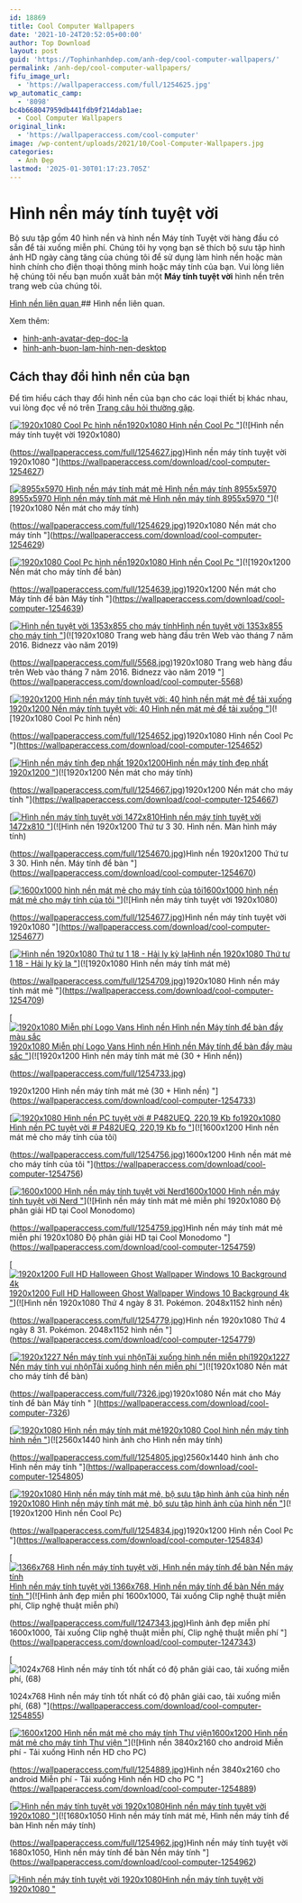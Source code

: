 ```yaml
---
id: 18869
title: Cool Computer Wallpapers
date: '2021-10-24T20:52:05+00:00'
author: Top Download
layout: post
guid: 'https://Tophinhanhdep.com/anh-dep/cool-computer-wallpapers/'
permalink: /anh-dep/cool-computer-wallpapers/
fifu_image_url:
  - 'https://wallpaperaccess.com/full/1254625.jpg'
wp_automatic_camp:
  - '8098'
bc4b668047959db441fdb9f214dab1ae:
  - Cool Computer Wallpapers
original_link:
  - 'https://wallpaperaccess.com/cool-computer'
image: /wp-content/uploads/2021/10/Cool-Computer-Wallpapers.jpg
categories:
  - Ảnh Đẹp
lastmod: '2025-01-30T01:17:23.705Z'
---
```

# Hình nền máy tính tuyệt vời

Bộ sưu tập gồm 40 hình nền và hình nền Máy tính Tuyệt vời hàng đầu có sẵn để tải xuống miễn phí. Chúng tôi hy vọng bạn sẽ thích bộ sưu tập hình ảnh HD ngày càng tăng của chúng tôi để sử dụng làm hình nền hoặc màn hình chính cho điện thoại thông minh hoặc máy tính của bạn. Vui lòng liên hệ chúng tôi nếu bạn muốn xuất bản một **Máy tính tuyệt vời** hình nền trên trang web của chúng tôi.

[Hình nền liên quan ](#related) ## Hình nền liên quan.

   
 Xem thêm:

   
- [hinh-anh-avatar-dep-doc-la](https://tophinhanhdep.com/anh-avatar/hinh-anh-avatar-dep-doc-la/)
- [hinh-anh-buon-lam-hinh-nen-desktop](https://tophinhanhdep.com/hinh-anh-buon/hinh-anh-buon-lam-hinh-nen-desktop/)

## Cách thay đổi hình nền của bạn

Để tìm hiểu cách thay đổi hình nền của bạn cho các loại thiết bị khác nhau, vui lòng đọc về nó trên [Trang câu hỏi thường gặp](https://tophinhanhdep.com/faq/).

  
[[![1920x1080 Cool Pc hình nền](https://wallpaperaccess.com/full/1254625.jpg)1920x1080 Hình nền Cool Pc "](https://wallpaperaccess.com/download/cool-computer-1254625)](![Hình nền máy tính tuyệt vời 1920x1080)

(https://wallpaperaccess.com/full/1254627.jpg)Hình nền máy tính tuyệt vời 1920x1080 "](https://wallpaperaccess.com/download/cool-computer-1254627)

[[![8955x5970 Hình nền máy tính mát mẻ Hình nền máy tính 8955x5970](https://wallpaperaccess.com/full/713686.jpg)8955x5970 Hình nền máy tính mát mẻ Hình nền máy tính 8955x5970 "](https://wallpaperaccess.com/download/cool-computer-713686)](![1920x1080 Nền mát cho máy tính)

(https://wallpaperaccess.com/full/1254629.jpg)1920x1080 Nền mát cho máy tính "](https://wallpaperaccess.com/download/cool-computer-1254629)

[[![1920x1080 Cool Pc hình nền](https://wallpaperaccess.com/full/1254634.jpg)1920x1080 Hình nền Cool Pc "](https://wallpaperaccess.com/download/cool-computer-1254634)](![1920x1200 Nền mát cho máy tính để bàn)

(https://wallpaperaccess.com/full/1254639.jpg)1920x1200 Nền mát cho Máy tính để bàn Máy tính "](https://wallpaperaccess.com/download/cool-computer-1254639)

[[![Hình nền tuyệt vời 1353x855 cho máy tính](https://wallpaperaccess.com/full/1254640.jpg)Hình nền tuyệt vời 1353x855 cho máy tính "](https://wallpaperaccess.com/download/cool-computer-1254640)](![1920x1080 Trang web hàng đầu trên Web vào tháng 7 năm 2016. Bidnezz vào năm 2019)

(https://wallpaperaccess.com/full/5568.jpg)1920x1080 Trang web hàng đầu trên Web vào tháng 7 năm 2016. Bidnezz vào năm 2019 "](https://wallpaperaccess.com/download/cool-computer-5568)

[[![1920x1200 Hình nền máy tính tuyệt vời: 40 hình nền mát mẻ để tải xuống](https://wallpaperaccess.com/full/1254648.jpg)1920x1200 Nền máy tính tuyệt vời: 40 Hình nền mát mẻ để tải xuống "](https://wallpaperaccess.com/download/cool-computer-1254648)](![1920x1080 Cool Pc hình nền)

(https://wallpaperaccess.com/full/1254652.jpg)1920x1080 Hình nền Cool Pc "](https://wallpaperaccess.com/download/cool-computer-1254652)

[[![Hình nền máy tính đẹp nhất 1920x1200](https://wallpaperaccess.com/full/1254664.jpg)Hình nền máy tính đẹp nhất 1920x1200 "](https://wallpaperaccess.com/download/cool-computer-1254664)](![1920x1200 Nền mát cho máy tính)

(https://wallpaperaccess.com/full/1254667.jpg)1920x1200 Nền mát cho máy tính "](https://wallpaperaccess.com/download/cool-computer-1254667)

[[![Hình nền máy tính tuyệt vời 1472x810](https://wallpaperaccess.com/full/1254669.jpg)Hình nền máy tính tuyệt vời 1472x810 "](https://wallpaperaccess.com/download/cool-computer-1254669)](![Hình nền 1920x1200 Thứ tư 3 30. Hình nền.  Màn hình máy tính)

(https://wallpaperaccess.com/full/1254670.jpg)Hình nền 1920x1200 Thứ tư 3 30. Hình nền. Máy tính để bàn "](https://wallpaperaccess.com/download/cool-computer-1254670)

[[![1600x1000 hình nền mát mẻ cho máy tính của tôi](https://wallpaperaccess.com/full/1254674.png)1600x1000 hình nền mát mẻ cho máy tính của tôi "](https://wallpaperaccess.com/download/cool-computer-1254674)](![Hình nền máy tính tuyệt vời 1920x1080)

(https://wallpaperaccess.com/full/1254677.jpg)Hình nền máy tính tuyệt vời 1920x1080 "](https://wallpaperaccess.com/download/cool-computer-1254677)

[[![Hình nền 1920x1080 Thứ tư 1 18 - Hải ly kỳ lạ](https://wallpaperaccess.com/full/1254691.jpg)Hình nền 1920x1080 Thứ tư 1 18 - Hải ly kỳ lạ "](https://wallpaperaccess.com/download/cool-computer-1254691)](![1920x1080 Hình nền máy tính mát mẻ)

(https://wallpaperaccess.com/full/1254709.jpg)1920x1080 Hình nền máy tính mát mẻ "](https://wallpaperaccess.com/download/cool-computer-1254709)

[[![1920x1080 Miễn phí Logo Vans Hình nền Hình nền Máy tính để bàn đầy màu sắc](https://wallpaperaccess.com/full/1254711.jpg)1920x1080 Miễn phí Logo Vans Hình nền Hình nền Máy tính để bàn đầy màu sắc "](https://wallpaperaccess.com/download/cool-computer-1254711)](![1920x1200 Hình nền máy tính mát mẻ (30 + Hình nền))

(https://wallpaperaccess.com/full/1254733.jpg)

1920x1200 Hình nền máy tính mát mẻ (30 + Hình nền) "](https://wallpaperaccess.com/download/cool-computer-1254733)

[[![1920x1080 Hình nền PC tuyệt vời # P482UEQ, 220,19 Kb fo](https://wallpaperaccess.com/full/1254752.jpg)1920x1080 Hình nền PC tuyệt vời # P482UEQ, 220,19 Kb fo "](https://wallpaperaccess.com/download/cool-computer-1254752)](![1600x1200 Hình nền mát mẻ cho máy tính của tôi)

(https://wallpaperaccess.com/full/1254756.jpg)1600x1200 Hình nền mát mẻ cho máy tính của tôi "](https://wallpaperaccess.com/download/cool-computer-1254756)

[[![1600x1000 Hình nền máy tính tuyệt vời Nerd](https://wallpaperaccess.com/full/1254757.jpg)1600x1000 Hình nền máy tính tuyệt vời Nerd "](https://wallpaperaccess.com/download/cool-computer-1254757)](![Hình nền máy tính mát mẻ miễn phí 1920x1080 Độ phân giải HD tại Cool Monodomo)

(https://wallpaperaccess.com/full/1254759.jpg)Hình nền máy tính mát mẻ miễn phí 1920x1080 Độ phân giải HD tại Cool Monodomo "](https://wallpaperaccess.com/download/cool-computer-1254759)

[[![1920x1200 Full HD Halloween Ghost Wallpaper Windows 10 Background 4k](https://wallpaperaccess.com/full/1254766.jpg)1920x1200 Full HD Halloween Ghost Wallpaper Windows 10 Background 4k "](https://wallpaperaccess.com/download/cool-computer-1254766)](![Hình nền 1920x1080 Thứ 4 ngày 8 31. Pokémon.  2048x1152 hình nền)

(https://wallpaperaccess.com/full/1254779.jpg)Hình nền 1920x1080 Thứ 4 ngày 8 31. Pokémon. 2048x1152 hình nền "](https://wallpaperaccess.com/download/cool-computer-1254779)

[[![1920x1227 Nền máy tính vui nhộnTải xuống hình nền miễn phí](https://wallpaperaccess.com/full/226026.jpg)1920x1227 Nền máy tính vui nhộnTải xuống hình nền miễn phí "](https://wallpaperaccess.com/download/cool-computer-226026)](![1920x1080 Nền mát cho máy tính để bàn)

(https://wallpaperaccess.com/full/7326.jpg)1920x1080 Nền mát cho Máy tính để bàn Máy tính " ](https://wallpaperaccess.com/download/cool-computer-7326)

[[![1920x1080 Hình nền máy tính mát mẻ](https://wallpaperaccess.com/full/1254788.jpg)1920x1080 Cool hình nền máy tính hình nền "](https://wallpaperaccess.com/download/cool-computer-1254788)](![2560x1440 hình ảnh cho Hình nền máy tính)

(https://wallpaperaccess.com/full/1254805.jpg)2560x1440 hình ảnh cho Hình nền máy tính "](https://wallpaperaccess.com/download/cool-computer-1254805)

[[![1920x1080 Hình nền máy tính mát mẻ, bộ sưu tập hình ảnh của hình nền](https://wallpaperaccess.com/full/1254813.jpg)1920x1080 Hình nền máy tính mát mẻ, bộ sưu tập hình ảnh của hình nền "](https://wallpaperaccess.com/download/cool-computer-1254813)](![1920x1200 Hình nền Cool Pc)

(https://wallpaperaccess.com/full/1254834.jpg)1920x1200 Hình nền Cool Pc "](https://wallpaperaccess.com/download/cool-computer-1254834)

[[![1366x768 Hình nền máy tính tuyệt vời, Hình nền máy tính để bàn Nền máy tính](https://wallpaperaccess.com/full/1254842.jpg)Hình nền máy tính tuyệt vời 1366x768, Hình nền máy tính để bàn Nền máy tính "](https://wallpaperaccess.com/download/cool-computer-1254842)](![Hình ảnh đẹp miễn phí 1600x1000, Tải xuống Clip nghệ thuật miễn phí, Clip nghệ thuật miễn phí)

(https://wallpaperaccess.com/full/1247343.jpg)Hình ảnh đẹp miễn phí 1600x1000, Tải xuống Clip nghệ thuật miễn phí, Clip nghệ thuật miễn phí "](https://wallpaperaccess.com/download/cool-computer-1247343)

[![1024x768 Hình nền máy tính tốt nhất có độ phân giải cao, tải xuống miễn phí, (68)](https://wallpaperaccess.com/full/1254855.jpg)

1024x768 Hình nền máy tính tốt nhất có độ phân giải cao, tải xuống miễn phí, (68) "](https://wallpaperaccess.com/download/cool-computer-1254855)

[[![1600x1200 Hình nền mát mẻ cho máy tính Thư viện](https://wallpaperaccess.com/full/1254871.jpg)1600x1200 Hình nền mát mẻ cho máy tính Thư viện "](https://wallpaperaccess.com/download/cool-computer-1254871)](![Hình nền 3840x2160 cho android Miễn phí - Tải xuống Hình nền HD cho PC)

(https://wallpaperaccess.com/full/1254889.jpg)Hình nền 3840x2160 cho android Miễn phí - Tải xuống Hình nền HD cho PC "](https://wallpaperaccess.com/download/cool-computer-1254889)

[[![Hình nền máy tính tuyệt vời 1920x1080](https://wallpaperaccess.com/full/1254944.jpg)Hình nền máy tính tuyệt vời 1920x1080 "](https://wallpaperaccess.com/download/cool-computer-1254944)](![1680x1050 Hình nền máy tính mát mẻ, Hình nền máy tính để bàn Hình nền máy tính)

(https://wallpaperaccess.com/full/1254962.jpg)Hình nền máy tính tuyệt vời 1680x1050, Hình nền máy tính để bàn Nền máy tính "](https://wallpaperaccess.com/download/cool-computer-1254962)

[![Hình nền máy tính tuyệt vời 1920x1080](https://wallpaperaccess.com/full/1254979.jpg)Hình nền máy tính tuyệt vời 1920x1080 "](https://wallpaperaccess.com/download/cool-computer-1254979)
